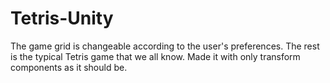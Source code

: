 # Tetris-Unity
The game grid is changeable according to the user's preferences. The rest is the typical Tetris game that we all know. Made it with only transform components as it should be.
